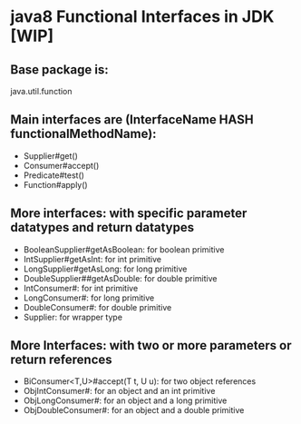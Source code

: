 # java8 Functional Interfaces in JDK [WIP]

## Base package is:
java.util.function

## Main interfaces are (InterfaceName HASH functionalMethodName):
- Supplier#get()
- Consumer#accept()
- Predicate#test()
- Function#apply()

## More interfaces: with specific parameter datatypes and return datatypes
- BooleanSupplier#getAsBoolean: for boolean primitive
- IntSupplier#getAsInt: for int primitive
- LongSupplier#getAsLong: for long primitive
- DoubleSupplier##getAsDouble: for double primitive
- IntConsumer#: for int primitive
- LongConsumer#: for long primitive
- DoubleConsumer#: for double primitive
- Supplier<Integer>: for wrapper type

## More Interfaces: with two or more parameters or return references
- BiConsumer<T,U>#accept(T t, U u): for two object references
- ObjIntConsumer#: for an object and an int primitive
- ObjLongConsumer#: for an object and a long primitive
- ObjDoubleConsumer#: for an object and a double primitive
